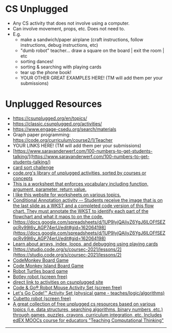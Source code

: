 # CS Unplugged
  * Any CS activity that does not involve using a computer.
  * Can involve movement, props, etc. Does not need to.
  * E.g.
    - make a sandwich/paper airplane (craft instructions, follow instructions, debug instructions, etc)
    - "dumb robot" teacher... draw a square on the board | exit the room | etc 
    - sorting dances!
    - sorting & searching with playing cards
    - tear up the phone book!
    - YOUR OTHER GREAT EXAMPLES HERE! (TM will add them per your submissions)

# Unplugged Resources
  * https://csunplugged.org/en/topics/
  * https://classic.csunplugged.org/activities/
  * https://www.engage-csedu.org/search/materials
  * Graph paper programming: https://code.org/curriculum/course2/1/Teacher
  * YOUR LINKS HERE! (TM will add them per your submissions)
  * [https://www.saravanderwerf.com/100-numbers-to-get-students-talking/](https://www.saravanderwerf.com/100-numbers-to-get-students-talking/)
  * [card sort challenge](http://brainu.org/lesson/card-sort-challenge)
  * [code.org's library of unplugged activities, sorted by courses or concepts](https://code.org/curriculum/unplugged)
  * [This is a worksheet that enforces vocabulary including function, argument, parameter, return value.](https://docs.google.com/document/d/1iC9Ur7h-4i9vd_AV9SVYjuuT4aP_BkSoHoNE4rL4_FE/edit?usp=sharing)
  * [I like this website for worksheets on various topics.](https://www.teacherspayteachers.com/Browse/Search:coding%20unplugged/Price-Range/Free)
  * [Conditional Annotation activity -- Students receive the image that is on the last slide as a WKST and a completed code version of this flow chart. They must annotate the WKST to identify each part of the flowchart and what it maps to on the code.](https://docs.google.com/presentation/d/1zbQmJkKGvVmDh5jffT23V-7_eAkq8Vgp_OBRadonLMs/edit?usp=sharing)
  * [https://docs.google.com/spreadsheets/d/1UP9lyjQAIiyZ6YgJ6lLOFfSEZqcRv99I6v_AGP74erU/edit#gid=162064198](https://docs.google.com/spreadsheets/d/1UP9lyjQAIiyZ6YgJ6lLOFfSEZqcRv99I6v_AGP74erU/edit#gid=162064198)
  * [Learn about arrays, index, loops, and debugging using playing cards](https://drive.google.com/file/d/1rmiXAiujb1ewjuNDoT10G4sSC8Er7QWS/view?usp=sharing)
  * [https://studio.code.org/s/coursec-2021/lessons/2](https://studio.code.org/s/coursec-2021/lessons/2)
  * [CodeMonkey Board Game](https://www.codemonkey.com/going-bananas/)
  * [Code Monkey Island Board Game](http://mygames4good.com/product/code-monkey-island/)
  * [Robot Turtles board game](https://www.amazon.com/Think-Fun-Turtles-Coding-Preschoolers/dp/B00HN2BXUY/ref=asc_df_B00HN2BXUY/?tag=hyprod-20&linkCode=df0&hvadid=241994149842&hvpos=&hvnetw=g&hvrand=11952292367853838055&hvpone=&hvptwo=&hvqmt=&hvdev=c&hvdvcmdl=&hvlocint=&hvlocphy=9067609&hvtargid=pla-440959412344&psc=1)
  * [Botley robot (screen free)](https://www.learningresources.com/media/botley/?gclid=Cj0KCQjwz96WBhC8ARIsAATR251j29IFV3_a_930qd_bRTiK3ckzHZ-sSB8XbKiTdmXvgrymRrpnBEkaAgCMEALw_wcB)
  * [direct link to activities on csunplugged site](https://classic.csunplugged.org/activities/)
  * [Code & Go® Robot Mouse Activity Set (screen free)](https://www.learningresources.com/item-code-gor-robot-mouse-activity-set)
  * [Let's Go Code!™ Activity Set (physical game - teaches/logic/algorithms)](https://www.learningresources.com/item-let-s-go-code-tm-activity-set)
  * [Cubetto robot (screen free)](https://www.primotoys.com/)
  * [A great collection of free unplugged cs resources based on various topics  (i.e. data structures, searching algorithms, binary numbers ,etc.) through games, puzzles, crayons, curriculum integration, etc. Includes edEX MOOCs course  for educators "Teaching Computational Thinking"](https://www.csunplugged.org/en/) 

* * *
